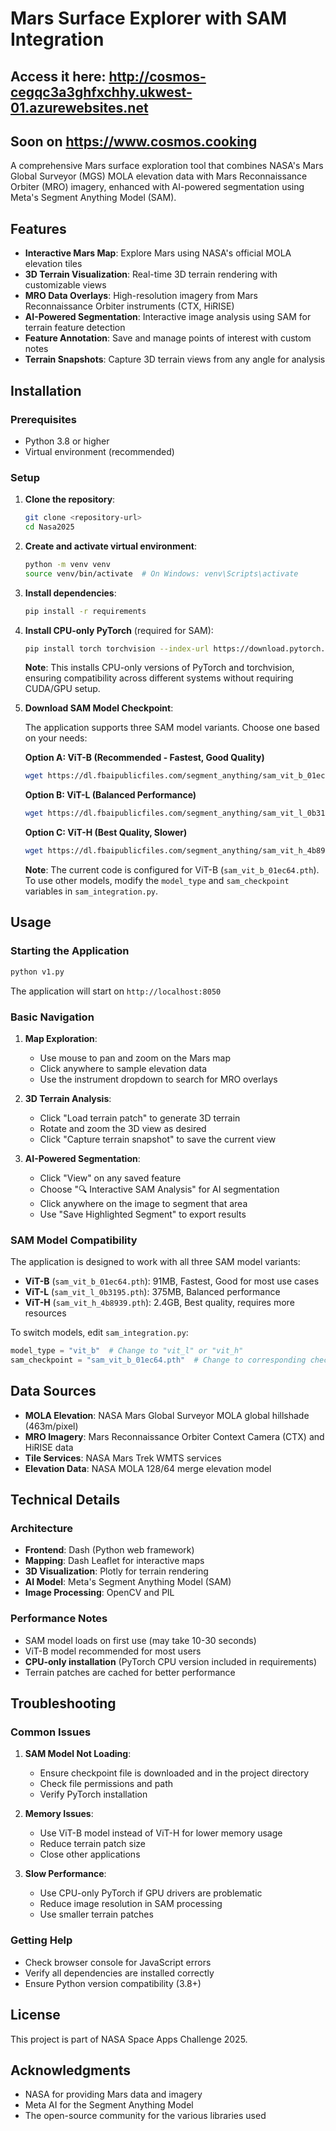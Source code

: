 # Mars Surface Explorer with SAM Integration

## Access it here: http://cosmos-cegqc3a3ghfxchhy.ukwest-01.azurewebsites.net

## Soon on https://www.cosmos.cooking

A comprehensive Mars surface exploration tool that combines NASA's Mars Global Surveyor (MGS) MOLA elevation data with Mars Reconnaissance Orbiter (MRO) imagery, enhanced with AI-powered segmentation using Meta's Segment Anything Model (SAM).

## Features

- **Interactive Mars Map**: Explore Mars using NASA's official MOLA elevation tiles
- **3D Terrain Visualization**: Real-time 3D terrain rendering with customizable views
- **MRO Data Overlays**: High-resolution imagery from Mars Reconnaissance Orbiter instruments (CTX, HiRISE)
- **AI-Powered Segmentation**: Interactive image analysis using SAM for terrain feature detection
- **Feature Annotation**: Save and manage points of interest with custom notes
- **Terrain Snapshots**: Capture 3D terrain views from any angle for analysis

## Installation

### Prerequisites

- Python 3.8 or higher
- Virtual environment (recommended)

### Setup

1. **Clone the repository**:
   ```bash
   git clone <repository-url>
   cd Nasa2025
   ```

2. **Create and activate virtual environment**:
   ```bash
   python -m venv venv
   source venv/bin/activate  # On Windows: venv\Scripts\activate
   ```

3. **Install dependencies**:
   ```bash
   pip install -r requirements
   ```
   
4. **Install CPU-only PyTorch** (required for SAM):
   ```bash
   pip install torch torchvision --index-url https://download.pytorch.org/whl/cpu
   ```
   
   **Note**: This installs CPU-only versions of PyTorch and torchvision, ensuring compatibility across different systems without requiring CUDA/GPU setup.

5. **Download SAM Model Checkpoint**:
   
   The application supports three SAM model variants. Choose one based on your needs:

   **Option A: ViT-B (Recommended - Fastest, Good Quality)**
   ```bash
   wget https://dl.fbaipublicfiles.com/segment_anything/sam_vit_b_01ec64.pth
   ```

   **Option B: ViT-L (Balanced Performance)**
   ```bash
   wget https://dl.fbaipublicfiles.com/segment_anything/sam_vit_l_0b3195.pth
   ```

   **Option C: ViT-H (Best Quality, Slower)**
   ```bash
   wget https://dl.fbaipublicfiles.com/segment_anything/sam_vit_h_4b8939.pth
   ```

   **Note**: The current code is configured for ViT-B (`sam_vit_b_01ec64.pth`). To use other models, modify the `model_type` and `sam_checkpoint` variables in `sam_integration.py`.

## Usage

### Starting the Application

```bash
python v1.py
```

The application will start on `http://localhost:8050`

### Basic Navigation

1. **Map Exploration**: 
   - Use mouse to pan and zoom on the Mars map
   - Click anywhere to sample elevation data
   - Use the instrument dropdown to search for MRO overlays

2. **3D Terrain Analysis**:
   - Click "Load terrain patch" to generate 3D terrain
   - Rotate and zoom the 3D view as desired
   - Click "Capture terrain snapshot" to save the current view

3. **AI-Powered Segmentation**:
   - Click "View" on any saved feature
   - Choose "🔍 Interactive SAM Analysis" for AI segmentation
   - Click anywhere on the image to segment that area
   - Use "Save Highlighted Segment" to export results

### SAM Model Compatibility

The application is designed to work with all three SAM model variants:

- **ViT-B** (`sam_vit_b_01ec64.pth`): 91MB, Fastest, Good for most use cases
- **ViT-L** (`sam_vit_l_0b3195.pth`): 375MB, Balanced performance
- **ViT-H** (`sam_vit_h_4b8939.pth`): 2.4GB, Best quality, requires more resources

To switch models, edit `sam_integration.py`:
```python
model_type = "vit_b"  # Change to "vit_l" or "vit_h"
sam_checkpoint = "sam_vit_b_01ec64.pth"  # Change to corresponding checkpoint
```

## Data Sources

- **MOLA Elevation**: NASA Mars Global Surveyor MOLA global hillshade (463m/pixel)
- **MRO Imagery**: Mars Reconnaissance Orbiter Context Camera (CTX) and HiRISE data
- **Tile Services**: NASA Mars Trek WMTS services
- **Elevation Data**: NASA MOLA 128/64 merge elevation model

## Technical Details

### Architecture
- **Frontend**: Dash (Python web framework)
- **Mapping**: Dash Leaflet for interactive maps
- **3D Visualization**: Plotly for terrain rendering
- **AI Model**: Meta's Segment Anything Model (SAM)
- **Image Processing**: OpenCV and PIL

### Performance Notes
- SAM model loads on first use (may take 10-30 seconds)
- ViT-B model recommended for most users
- **CPU-only installation** (PyTorch CPU version included in requirements)
- Terrain patches are cached for better performance

## Troubleshooting

### Common Issues

1. **SAM Model Not Loading**:
   - Ensure checkpoint file is downloaded and in the project directory
   - Check file permissions and path
   - Verify PyTorch installation

2. **Memory Issues**:
   - Use ViT-B model instead of ViT-H for lower memory usage
   - Reduce terrain patch size
   - Close other applications

3. **Slow Performance**:
   - Use CPU-only PyTorch if GPU drivers are problematic
   - Reduce image resolution in SAM processing
   - Use smaller terrain patches

### Getting Help

- Check browser console for JavaScript errors
- Verify all dependencies are installed correctly
- Ensure Python version compatibility (3.8+)

## License

This project is part of NASA Space Apps Challenge 2025.

## Acknowledgments

- NASA for providing Mars data and imagery
- Meta AI for the Segment Anything Model
- The open-source community for the various libraries used
